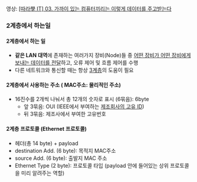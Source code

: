 영상: [[따라學 IT] 03. 가까이 있는 컴퓨터끼리는 이렇게 데이터를 주고받는다](https://youtu.be/HkiOygWMARs?list=PL0d8NnikouEWcF1jJueLdjRIC4HsUlULi)

### 2계층에서 하는일

#### 2계층에서 하는 일

- <b>같은 LAN 대역</b>에 존재하는 여러가지 장비(Node)들 중 <u>어떤 장비가 어떤 장비에게 보내는 데이터를 전달</u>하고, 오류 제어 및 흐름 제어를 수행
- 다른 네트워크와 통신할 때는 항상 <u>3계층</u>의 도움이 필요

#### 2계층에서 사용하는 주소 ( MAC주소: 물리적인 주소)

- 16진수를 2개씩 나눠서 총 12개의 숫자로 표시 (6묶음): 6byte
  - 앞 3묶음: OUI (IEEE에서 부여하는 <u>제조회사의 고유 ID</u>)
  - 뒤 3묶음: 제조사에서 부여한 고유번호

#### 2계층 프로토콜 (Ethernet 프로토콜)

- 헤더(총 14 byte) + payload
- destination Add. (6 byte): 목적지 MAC주소
- source Add. (6 byte): 출발지 MAC 주소
- Ethernet Type (2 byte): 프로토콜 타입 (payload 안에 들어있는 상위 프로토콜을 미리 알려주는 역할)
